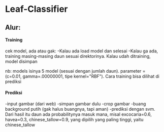 # Leaf-Classifier

## Alur:
#### Training
cek model, ada atau gak: 
-Kalau ada load model dan selesai
-Kalau ga ada, training masing-masing daun sesuai direktorinya. Kalau udah ditraining, model disimpan

nb: models isinya 5 model (sesuai dengan jumlah daun). parameter = (c=0.01, gamma=.00000001, tipe kernel="RBF"). Cara training bisa dilihat di prediksi

#### Prediksi
-input gambar (dari web)
-simpan gambar dulu
-crop gambar
-buang background putih (gak halus buangnya, tapi aman)
-prediksi dengan svm. Dari hasil itu daun ada probabilitynya masuk mana, misal excocaria=0.6, havea=0.3, chinese_tallow=0.9, yang dipilih yang paling tinggi, yaitu chinese_tallow

